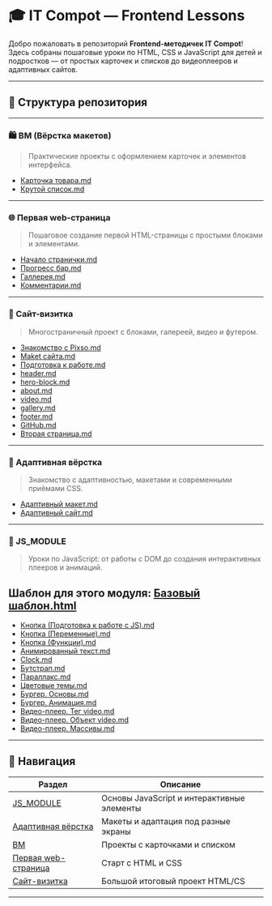# 🎓 IT Compot — Frontend Lessons

Добро пожаловать в репозиторий **Frontend-методичек IT Compot**!
Здесь собраны пошаговые уроки по HTML, CSS и JavaScript для детей и подростков — от простых карточек и списков до видеоплееров и адаптивных сайтов.

---
## 📂 Структура репозитория
---
### 🛍️ BM (Вёрстка макетов)

> Практические проекты с оформлением карточек и элементов интерфейса.

* [Карточка товара.md](BM/Карточка%20товара.md)
* [Крутой список.md](ВМ/Крутой%20список.md)

---

### 🌐 Первая web-страница

> Пошаговое создание первой HTML-страницы с простыми блоками и элементами.

* [Начало странички.md](Первая%20web-страница/Начало%20странички.md)
* [Прогресс бар.md](Первая%20web-страница/Прогресс%20бар.md)
* [Галлерея.md](Первая%20web-страница/Галлерея.md)
* [Комментарии.md](Первая%20web-страница/Комментарии.md)

---

### 💼 Сайт-визитка

> Многостраничный проект с блоками, галереей, видео и футером.

* [Знакомство с Pixso.md](Сайт-визитка/Знакомство%20с%20Pixso.md)
* [Мaket сайта.md](Сайт-визитка/Мaket%20сайта.md)
* [Подготовка к работе.md](Сайт-визитка/Подготовка%20к%20работе.md)
* [header.md](Сайт-визитка/header.md)
* [hero-block.md](Сайт-визитка/hero-block.md)
* [about.md](Сайт-визитка/about.md)
* [video.md](Сайт-визитка/video.md)
* [gallery.md](Сайт-визитка/gallery.md)
* [footer.md](Сайт-визитка/footer.md)
* [GitHub.md](Сайт-визитка/GitHub.md)
* [Вторая страница.md](Сайт-визитка/Вторая%20страница.md)

---

### 📱 Адаптивная вёрстка

> Знакомство с адаптивностью, макетами и современными приёмами CSS.

* [Адаптивный макет.md](Адаптивная%20вёрстка/Адаптивный%20макет.md)
* [Адаптивный сайт.md](Адаптивная%20вёрстка/Адаптивный%20сайт.md)

---

### 🧱 JS_MODULE

> Уроки по JavaScript: от работы с DOM до создания интерактивных плееров и анимаций.

## Шаблон для этого модуля:  [Базовый шаблон.html](JS_MODULE/Базовый%20шаблон.html)

* [Кнопка (Подготовка к работе с JS).md](JS_MODULE/Кнопка%20%28Подготовка%20к%20работе%20с%20JS%29.md)
* [Кнопка (Переменные).md](JS_MODULE/Кнопка%20%28Переменные%29.md)
* [Кнопка (Функции).md](JS_MODULE/Кнопка%20%28Функции%29.md)
* [Анимированный текст.md](JS_MODULE/Анимированный%20текст.md)
* [Clock.md](JS_MODULE/Clock.md)
* [Бутстрап.md](JS_MODULE/Бутстрап.md)
* [Параллакс.md](JS_MODULE/Параллакс.md)
* [Цветовые темы.md](JS_MODULE/Цветовые%20темы.md)
* [Бургер. Основы.md](JS_MODULE/Бургер.%20Основы.md)
* [Бургер. Анимация.md](JS_MODULE/Бургер.%20Анимация.md)
* [Видео-плеер. Тег video.md](JS_MODULE/Видео-плеер.%20Тег%20видео.md)
* [Видео-плеер. Объект video.md](JS_MODULE/Видео-плеер.%20Объект%20video.md)
* [Видео-плеер. Массивы.md](JS_MODULE/Видео-плеер.%20Массивы.md)

---


## 🧭 Навигация

| Раздел                                       | Описание                                   |
| -------------------------------------------- | ------------------------------------------ |
| [JS_MODULE](#-js_module)                     | Основы JavaScript и интерактивные элементы |
| [Адаптивная вёрстка](#-адаптивная-вёрстка)   | Макеты и адаптация под разные экраны       |
| [BM](#-bm-вёрстка-макетов)                   | Проекты с карточками и списком             |
| [Первая web-страница](#-первая-web-страница) | Старт с HTML и CSS                         |
| [Сайт-визитка](#-сайт-визитка)               | Большой итоговый проект  HTML/CS           |

---
